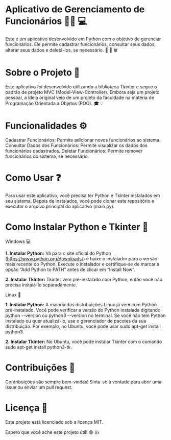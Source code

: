 # Aplicativo de Gerenciamento de Funcionários :office_worker: :computer:
Este é um aplicativo desenvolvido em Python com o objetivo de gerenciar funcionários. Ele permite cadastrar funcionários, consultar seus dados, alterar seus dados e deletá-los, se necessário. :memo: :mag_right: :wastebasket:

# Sobre o Projeto :open_book:
Este aplicativo foi desenvolvido utilizando a biblioteca Tkinter e segue o padrão de projeto MVC (Model-View-Controller). Embora seja um projeto pessoal, a ideia original veio de um projeto da faculdade na matéria de Programação Orientada a Objetos (POO). :mortar_board: :bulb:

# Funcionalidades :gear:
Cadastrar Funcionários: Permite adicionar novos funcionários ao sistema.
Consultar Dados dos Funcionários: Permite visualizar os dados dos funcionários cadastrados.
Deletar Funcionários: Permite remover funcionários do sistema, se necessário.

# Como Usar :question:
Para usar este aplicativo, você precisa ter Python e Tkinter instalados em seu sistema. Depois de instalados, você pode clonar este repositório e executar o arquivo principal do aplicativo (main.py).

# Como Instalar Python e Tkinter :snake:

Windows :computer:

__1. Instalar Python:__
Vá para o site oficial do Python (https://www.python.org/downloads/) e baixe o instalador para a versão mais recente do Python. Execute o instalador e certifique-se de marcar a opção “Add Python to PATH” antes de clicar em “Install Now”.

__2. Instalar Tkinter:__ 
Tkinter vem pré-instalado com Python, então você não precisa instalá-lo separadamente.

Linux :penguin:

__1.  Instalar Python:__ A maioria das distribuições Linux já vem com Python pré-instalado. Você pode verificar a versão do Python instalada digitando python --version ou python3 --version no terminal. Se você não tem Python instalado ou quer atualizá-lo, use o gerenciador de pacotes da sua distribuição. Por exemplo, no Ubuntu, você pode usar sudo apt-get install python3.
   
__2. Instalar Tkinter:__ No Ubuntu, você pode instalar Tkinter com o comando sudo apt-get install python3-tk.

# Contribuições :handshake:
Contribuições são sempre bem-vindas! Sinta-se à vontade para abrir uma issue ou enviar um pull request.

# Licença :scroll:
Este projeto está licenciado sob a licença MIT.

Espero que você ache este projeto útil! :smile: :+1:
